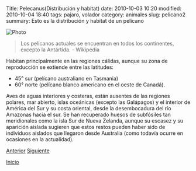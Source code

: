 Title: Pelecanus(Distribución y habitat)
date: 2010-10-03 10:20
modified: 2010-10-04 18:40
tags: pajaro, volador
category: animales
slug: pelicano2
summary: Esto es la distribución y habitat de un pelicano

![Photo]({attach}/images/pelicano3.jpg)
>Los pelícanos actuales se encuentran en todos los continentes, excepto la Antártida. - Wikipedia

Habitan principalmente en las regiones cálidas, aunque su zona de reproducción se extiende entre las latitudes: 

* 45° sur (pelícano australiano en Tasmania) 
* 60° norte (pelícano blanco americano en el oeste de Canadá).

Aves de aguas interiores y costeras, están ausentes de las regiones polares, mar abierto, islas oceánicas (excepto las Galápagos) y el interior de América del Sur y su costa oriental, desde la desembocadura del río Amazonas hacia el sur. Se han recuperado huesos de subfósiles tan meridionales como la isla Sur de Nueva Zelanda,​ aunque su escasez y su aparición aislada sugieren que estos restos pueden haber sido de individuos aislados que llegaron desde Australia (como todavía ocurre en ocasiones en la actualidad).​ 

[Anterior]({filename}article2.md)
[Siguiente]({filename}article3.md)

[Inicio]({filename}inicio.md)
